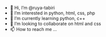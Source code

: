 - 👋 Hi, I’m @ruya-tabiri
- 👀 I’m interested in python, html, css, php
- 🌱 I’m currently learning python, c++
- 💞️ I’m looking to collaborate on html and css
- 📫 How to reach me ...

<!---
ruya-tabiri/ruya-tabiri is a ✨ special ✨ repository because its `README.md` (this file) appears on your GitHub profile.
You can click the Preview link to take a look at your changes.
--->
